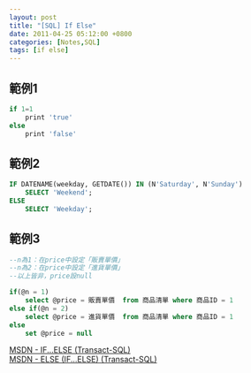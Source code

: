 ```yaml
---
layout: post
title: "[SQL] If Else"
date: 2011-04-25 05:12:00 +0800
categories: [Notes,SQL]
tags: [if else]
---
```



## 範例1

```sql
if 1=1
	print 'true'
else
	print 'false'
```

## 範例2

```sql
IF DATENAME(weekday, GETDATE()) IN (N'Saturday', N'Sunday')
    SELECT 'Weekend';
ELSE 
    SELECT 'Weekday';
```

## 範例3

```sql
--n為1：在price中設定「販賣單價」
--n為2：在price中設定「進貨單價」
--以上皆非，price設null

if(@n = 1)
    select @price = 販賣單價  from 商品清單 where 商品ID = 1
else if(@n = 2)
    select @price = 進貨單價  from 商品清單 where 商品ID = 1
else
    set @price = null
```

[MSDN - IF...ELSE (Transact-SQL)](https://learn.microsoft.com/zh-tw/sql/t-sql/language-elements/if-else-transact-sql?view=sql-server-ver16)     
[MSDN - ELSE (IF...ELSE) (Transact-SQL)](https://learn.microsoft.com/zh-tw/sql/t-sql/language-elements/else-if-else-transact-sql?view=sql-server-ver16)
